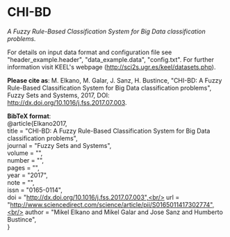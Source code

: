 # CHI-BD
*A Fuzzy Rule-Based Classification System for Big Data classification problems.*

For details on input data format and configuration file see "header_example.header", "data_example.data", "config.txt". For further information visit KEEL's webpage (http://sci2s.ugr.es/keel/datasets.php).

**Please cite as**: M. Elkano, M. Galar, J. Sanz, H. Bustince, "CHI-BD: A Fuzzy Rule-Based Classification System for Big Data classification problems", Fuzzy Sets and Systems, 2017, DOI: http://dx.doi.org/10.1016/j.fss.2017.07.003.

**BibTeX format**:<br/>
@article{Elkano2017,<br/>
  title = "CHI-BD: A Fuzzy Rule-Based Classification System for Big Data classification problems",<br/>
  journal = "Fuzzy Sets and Systems",<br/>
  volume = "",<br/>
  number = "",<br/>
  pages = "",<br/>
  year = "2017",<br/>
  note = "",<br/>
  issn = "0165-0114",<br/>
  doi = "http://dx.doi.org/10.1016/j.fss.2017.07.003",<br/>
  url = "http://www.sciencedirect.com/science/article/pii/S0165011417302774",<br/>
  author = "Mikel Elkano and Mikel Galar and Jose Sanz and Humberto Bustince",<br/>
}<br/>
